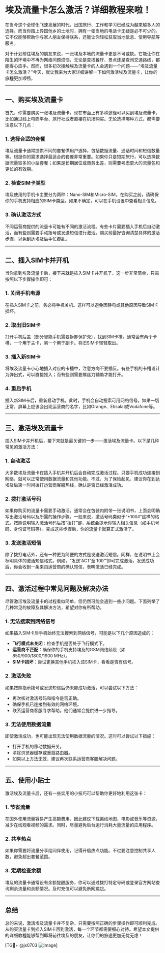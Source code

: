 # 埃及流量卡怎么激活？详细教程来啦！

在当今这个全球化飞速发展的时代，出国旅行、工作和学习已经成为越来越多人的选择。而当你踏上异国他乡的土地时，拥有一张当地的电话卡无疑是必不可少的。它不仅能够帮助你与家人朋友保持联系，还能让你轻松获取当地信息、使用导航等服务。

对于计划前往埃及的朋友来说，一张埃及本地的流量卡更是不可或缺。它能让你在陌生的环境中不再为网络问题烦恼，无论是查找餐厅、景点还是查询交通路线，都能得心应手。然而，很多初次接触埃及流量卡的人会遇到一个问题——“埃及流量卡怎么激活？”今天，就让我来为大家详细讲解一下如何激活埃及流量卡，让你的旅程更加顺畅。

---

## 一、购买埃及流量卡

首先，你需要购买一张埃及流量卡。现在市面上有多种途径可以买到埃及流量卡，比如通过线上电商平台、旅行社或者直接在机场购买。无论选择哪种方式，都需要注意以下几点：

### 1. **选择合适的套餐**
埃及流量卡通常提供不同的套餐供用户选择，包括数据流量、通话时间和短信数量等。根据你的需求选择最适合的套餐非常重要。如果你只是短期旅行，可以选择数据流量较多的小型套餐；如果是长期居住或商务出差，则需要考虑更大的流量包和更长的有效期。

### 2. **检查SIM卡类型**
埃及使用的手机卡主要分为两种：Nano-SIM和Micro-SIM。在购买之前，请确保你的手机支持相应的SIM卡类型。如果不确定，可以在手机设置中查看相关信息。

### 3. **确认激活方式**
不同运营商提供的流量卡可能有不同的激活流程。有些卡片需要插入手机后自动激活，而有些则需要手动拨号或发送短信进行激活。购买前最好咨询清楚具体的激活步骤，以免到达埃及后手忙脚乱。

---

## 二、插入SIM卡并开机

当你拿到埃及流量卡后，接下来就是插入SIM卡并开机了。这一步非常简单，只需按照以下步骤操作即可：

### 1. **关闭手机电源**
在插入SIM卡之前，务必将手机关机。这样可以避免因静电或其他原因导致SIM卡损坏。

### 2. **取出旧SIM卡**
打开手机后盖（部分智能手机需要拆卸保护壳），找到SIM卡槽。通常会有两个卡槽，一个用于主卡，另一个用于副卡。将旧SIM卡轻轻取出。

### 3. **插入新SIM卡**
将埃及流量卡小心地插入对应的卡槽中，注意方向不要插反。有些手机的卡槽设计为弹出式，可以直接推入；而有些则需要螺丝刀辅助才能打开。

### 4. **重启手机**
插入新SIM卡后，重新启动手机。此时，手机会自动搜索可用网络信号。如果一切正常，屏幕上应该会出现运营商的名字，比如Orange、Etisalat或Vodafone等。

---

## 三、激活埃及流量卡

插入SIM卡并开机后，接下来就是最关键的一步——激活埃及流量卡。以下是几种常见的激活方法：

### 1. **自动激活**
大多数埃及流量卡在插入手机并开机后会自动完成激活过程。只要手机成功连接到网络，就可以正常使用数据流量和其他功能。不过，为了保险起见，建议你在到达埃及后第一时间拨打运营商客服热线，确认是否已经激活成功。

### 2. **拨打激活号码**
如果你购买的流量卡需要手动激活，通常会在包装内附带一张说明书，上面会明确写出激活号码以及所需的操作步骤。一般来说，激活号码类似于“*100#”这样的格式。按照说明输入激活号码后按“拨打”键，系统会提示你输入相关信息（如手机号码、身份证号码等）。完成这些步骤后，你的流量卡就算正式激活了。

### 3. **发送激活短信**
除了拨打电话外，还有一种更为简便的方式是发送激活短信。同样，在说明书上会标明具体的激活短信格式。例如，“发送‘ACT’至‘100’”即可完成激活。发送成功后，你会收到一条来自运营商的确认短信，表明激活已经完成。

---

## 四、激活过程中常见问题及解决办法

尽管激活埃及流量卡的过程看似简单，但仍然可能会遇到一些小问题。下面列举了几种常见的故障及其解决方法，希望对你有所帮助。

### 1. **无法搜索到网络信号**
如果插入SIM卡后手机始终无法搜索到网络信号，可能是以下几个原因造成的：
- **飞行模式未关闭**：检查手机是否处于飞行模式下。
- **运营商不匹配**：确保你的手机支持埃及的GSM网络频段（如850/900/1800/1900 MHz）。
- **SIM卡损坏**：尝试更换其他手机插入该SIM卡，看看是否有信号。

### 2. **激活失败**
如果按照指示拨号或发送短信后仍未能成功激活，可以尝试以下方法：
- 再次核对激活号码和指令是否正确。
- 确保手机已连接到有效的网络环境。
- 联系运营商客服寻求帮助，他们通常会提供进一步指导。

### 3. **无法使用数据流量**
即使激活成功，也可能出现无法使用数据流量的情况。这时可以尝试以下措施：
- 打开手机的移动数据开关。
- 清除浏览器缓存或重启路由器。
- 如果以上方法无效，建议再次联系运营商客服解决问题。

---

## 五、使用小贴士

激活埃及流量卡后，还有一些实用的小技巧可以帮助你更好地利用这张卡：

### 1. **节省流量**
在国外使用流量容易产生高额费用，因此建议下载离线地图、电影或音乐等资源，减少在线观看视频的需求。同时，尽量避免后台运行消耗大量流量的应用程序。

### 2. **共享热点**
如果你需要将流量分享给同伴使用，记得开启热点功能。不过要注意控制共享人数，避免超出套餐范围。

### 3. **定期检查余额**
埃及的流量卡通常设有余额提醒服务，你可以通过拨打特定号码或登录官方网站查询剩余流量和余额情况。及时充值可以避免断网尴尬。

---

## 总结

总的来说，激活埃及流量卡并不复杂，只需要按照正确的步骤操作即可顺利完成。从购买流量卡到插入SIM卡再到激活，每一个环节都需要细心对待。希望本文提供的详细教程能够帮到即将前往埃及的朋友，让你们的旅途更加无忧无虑！

[TG💪+ @jx0703 ![Image](https://github.com/user-attachments/assets/dbca1d08-cadb-493c-b0ec-ad6f7a83f270)]